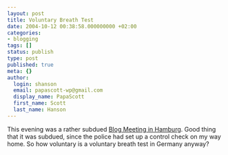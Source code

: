 ```yaml
---
layout: post
title: Voluntary Breath Test
date: 2004-10-12 00:38:58.000000000 +02:00
categories:
- blogging
tags: []
status: publish
type: post
published: true
meta: {}
author:
  login: shanson
  email: papascott-wp@gmail.com
  display_name: PapaScott
  first_name: Scott
  last_name: Hanson
---
```

<p>This evening was a rather subdued <a href="http://lumma.de/eintrag.php?id=800" title="Minibloggertreffen [Lummaland - das Weblog]">Blog Meeting in Hamburg</a>. Good thing that it was subdued, since the police had set up a control check on my way home. So how voluntary is a voluntary breath test in Germany anyway?</p>
